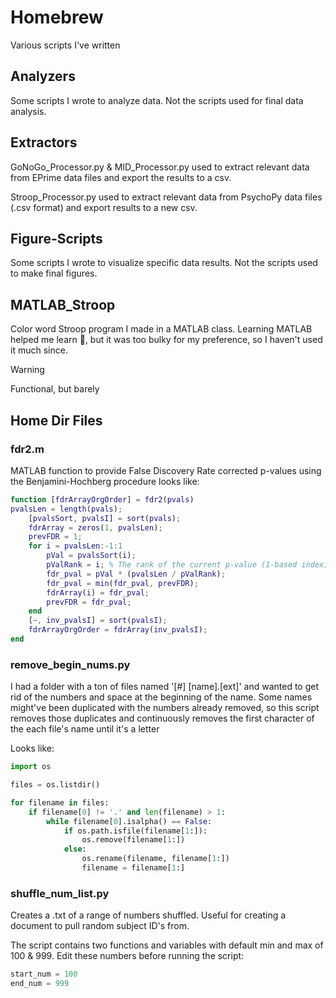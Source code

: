 # Homebrew
Various scripts I've written

## Analyzers

Some scripts I wrote to analyze data. Not the scripts used for final data analysis.

## Extractors

GoNoGo_Processor.py & MID_Processor.py used to extract relevant data from EPrime data files and export the results to a csv.

Stroop_Processor.py used to extract relevant data from PsychoPy data files (.csv format) and export results to a new csv.

## Figure-Scripts

Some scripts I wrote to visualize specific data results. Not the scripts used to make final figures.

## MATLAB_Stroop

Color word Stroop program I made in a MATLAB class. Learning MATLAB helped me learn :snake:, but it was too bulky for my preference, so I haven't used it much since.
> [!WARNING]
> Functional, but barely

## Home Dir Files

### fdr2.m
MATLAB function to provide False Discovery Rate corrected p-values using the Benjamini-Hochberg procedure
looks like:
```MATLAB
function [fdrArrayOrgOrder] = fdr2(pvals)
pvalsLen = length(pvals);
    [pvalsSort, pvalsI] = sort(pvals);
    fdrArray = zeros(1, pvalsLen);
    prevFDR = 1; 
    for i = pvalsLen:-1:1
        pVal = pvalsSort(i);
        pValRank = i; % The rank of the current p-value (1-based index)
        fdr_pval = pVal * (pvalsLen / pValRank);
        fdr_pval = min(fdr_pval, prevFDR); 
        fdrArray(i) = fdr_pval;
        prevFDR = fdr_pval;
    end
    [~, inv_pvalsI] = sort(pvalsI);
    fdrArrayOrgOrder = fdrArray(inv_pvalsI);
end
```

### remove_begin_nums.py
I had a folder with a ton of files named '[#] [name].[ext]' and wanted to get rid of the numbers and space at the beginning of the name. Some names might've been duplicated with the numbers already removed, so this script removes those duplicates and continuously removes the first character of the each file's name until it's a letter

Looks like:
```python
import os

files = os.listdir()

for filename in files:
    if filename[0] != '.' and len(filename) > 1:
        while filename[0].isalpha() == False:
            if os.path.isfile(filename[1:]):
                os.remove(filename[1:])
            else:
                os.rename(filename, filename[1:])
                filename = filename[1:]
```

### shuffle_num_list.py
Creates a .txt of a range of numbers shuffled. Useful for creating a document to pull random subject ID's from.

The script contains two functions and variables with default min and max of 100 & 999. Edit these numbers before running the script:
```python
start_num = 100
end_num = 999
```
